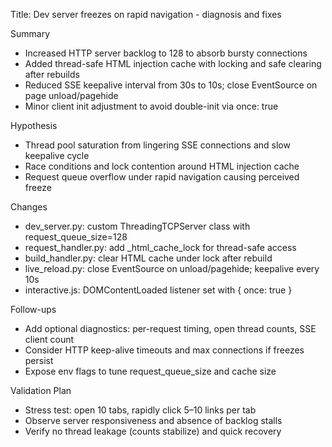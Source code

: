 Title: Dev server freezes on rapid navigation - diagnosis and fixes

Summary
- Increased HTTP server backlog to 128 to absorb bursty connections
- Added thread-safe HTML injection cache with locking and safe clearing after rebuilds
- Reduced SSE keepalive interval from 30s to 10s; close EventSource on page unload/pagehide
- Minor client init adjustment to avoid double-init via once: true

Hypothesis
- Thread pool saturation from lingering SSE connections and slow keepalive cycle
- Race conditions and lock contention around HTML injection cache
- Request queue overflow under rapid navigation causing perceived freeze

Changes
- dev_server.py: custom ThreadingTCPServer class with request_queue_size=128
- request_handler.py: add _html_cache_lock for thread-safe access
- build_handler.py: clear HTML cache under lock after rebuild
- live_reload.py: close EventSource on unload/pagehide; keepalive every 10s
- interactive.js: DOMContentLoaded listener set with { once: true }

Follow-ups
- Add optional diagnostics: per-request timing, open thread counts, SSE client count
- Consider HTTP keep-alive timeouts and max connections if freezes persist
- Expose env flags to tune request_queue_size and cache size

Validation Plan
- Stress test: open 10 tabs, rapidly click 5–10 links per tab
- Observe server responsiveness and absence of backlog stalls
- Verify no thread leakage (counts stabilize) and quick recovery
